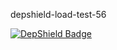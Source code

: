 depshield-load-test-56

[![DepShield Badge](https://cpeters2.dev.depshield.sonatype.org/badges/depshield-load-cpeters2d/depshield-load-test-56/depshield.svg)](https://sonatype.github.io/depshield-github-pages)
